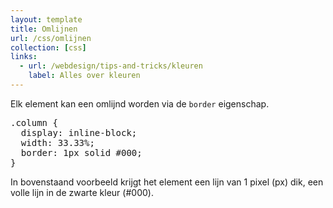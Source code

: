 ```yaml
---
layout: template
title: Omlijnen
url: /css/omlijnen
collection: [css]
links:
  - url: /webdesign/tips-and-tricks/kleuren
    label: Alles over kleuren
---							
```

<p>Elk element kan een omlijnd worden via de&nbsp;<code>border</code>&nbsp;eigenschap.</p>

<pre data-enlighter-theme="beyond" data-enlighter-language="css">
.column {
  display: inline-block;
  width: 33.33%;
  border: 1px solid #000;
}
</pre>

<p>In bovenstaand voorbeeld krijgt het element een lijn van 1 pixel (px) dik, een volle lijn in de zwarte kleur (#000).</p>
